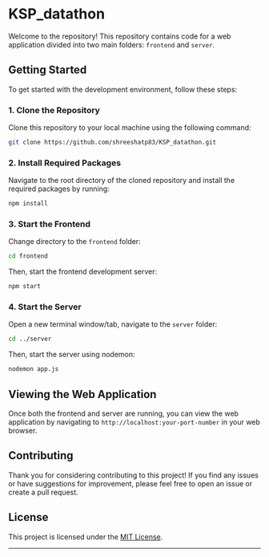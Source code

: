 # KSP_datathon


Welcome to the repository! This repository contains code for a web application divided into two main folders: `frontend` and `server`.

## Getting Started

To get started with the development environment, follow these steps:

### 1. Clone the Repository

Clone this repository to your local machine using the following command:

```bash
git clone https://github.com/shreeshatp83/KSP_datathon.git
```

### 2. Install Required Packages

Navigate to the root directory of the cloned repository and install the required packages by running:

```bash
npm install
```

### 3. Start the Frontend

Change directory to the `frontend` folder:

```bash
cd frontend
```

Then, start the frontend development server:

```bash
npm start
```

### 4. Start the Server

Open a new terminal window/tab, navigate to the `server` folder:

```bash
cd ../server
```

Then, start the server using nodemon:

```bash
nodemon app.js
```

## Viewing the Web Application

Once both the frontend and server are running, you can view the web application by navigating to `http://localhost:your-port-number` in your web browser.

## Contributing

Thank you for considering contributing to this project! If you find any issues or have suggestions for improvement, please feel free to open an issue or create a pull request.

## License

This project is licensed under the [MIT License](LICENSE).

---
